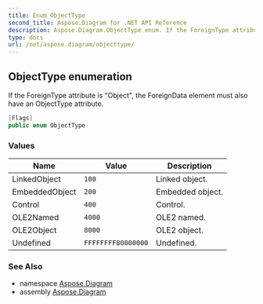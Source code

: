 ```yaml
---
title: Enum ObjectType
second_title: Aspose.Diagram for .NET API Reference
description: Aspose.Diagram.ObjectType enum. If the ForeignType attribute is Object the ForeignData element must also have an ObjectType attribute
type: docs
url: /net/aspose.diagram/objecttype/
---
```

## ObjectType enumeration

If the ForeignType attribute is "Object", the ForeignData element must also have an ObjectType attribute.

```csharp
[Flags]
public enum ObjectType
```

### Values

| Name | Value | Description |
| --- | --- | --- |
| LinkedObject | `100` | Linked object. |
| EmbeddedObject | `200` | Embedded object. |
| Control | `400` | Control. |
| OLE2Named | `4000` | OLE2 named. |
| OLE2Object | `8000` | OLE2 object. |
| Undefined | `FFFFFFFF80000000` | Undefined. |

### See Also

* namespace [Aspose.Diagram](../../aspose.diagram/)
* assembly [Aspose.Diagram](../../)


